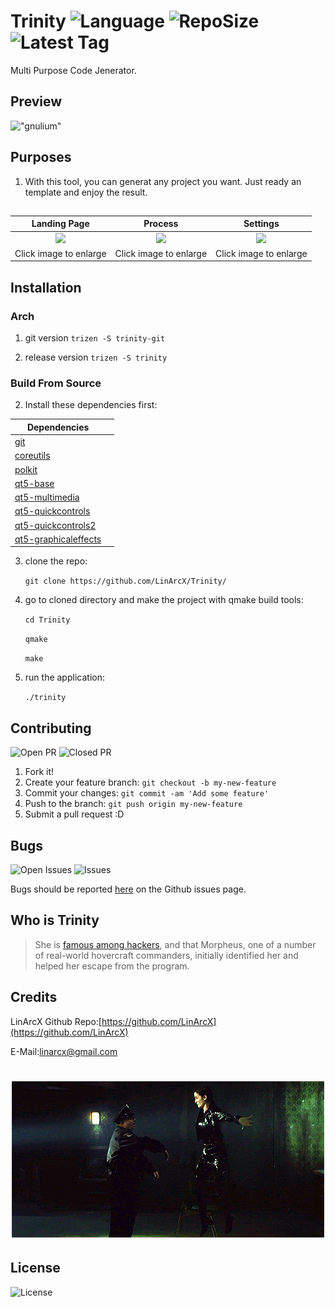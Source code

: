 # Trinity ![Language](https://img.shields.io/github/languages/top/LinArcX/Trinity.svg?style=flat-square) ![RepoSize](https://img.shields.io/github/repo-size/LinArcX/Trinity.svg?style=flat-square) ![Latest Tag](https://img.shields.io/github/tag/LinArcX/Trinity.svg?colorB=green&style=flat-square)
Multi Purpose Code Jenerator.

## Preview
!["gnulium"](shots/2.0.0/init.png "Trinity")

## Purposes
1. With this tool, you can generat any project you want. Just ready an template and enjoy the result.

##
|Landing Page|Process|Settings|
|:-----:|:-----:|:-----:|
|![](./shots/2.0.0/init.png)|![](./shots/2.0.0/process.png)|![](./shots/2.0.0/settings.png)|![](./shots/2.0.0/done.png)|
|Click image to enlarge|Click image to enlarge| Click image to enlarge| Click image to enlarge|

## Installation

### Arch
1. git version
`trizen -S trinity-git`

2. release version
`trizen -S trinity`

### Build From Source
2. Install these dependencies first:

|Dependencies||
|-----|:-----:|
|[git](https://www.archlinux.org/packages/extra/x86_64/git/)|
|[coreutils](https://www.archlinux.org/packages/core/x86_64/coreutils/)|
|[polkit](https://www.archlinux.org/packages/extra/x86_64/polkit/)|
|[qt5-base](https://www.archlinux.org/packages/extra/x86_64/qt5-base/)|
|[qt5-multimedia](https://www.archlinux.org/packages/extra/x86_64/qt5-base/)|
|[qt5-quickcontrols](https://www.archlinux.org/packages/extra/x86_64/qt5-quickcontrols/)|
|[qt5-quickcontrols2](https://www.archlinux.org/packages/extra/x86_64/qt5-quickcontrols2/)|
|[qt5-graphicaleffects](https://www.archlinux.org/packages/extra/x86_64/qt5-graphicaleffects/)

3. clone the repo:

    `git clone https://github.com/LinArcX/Trinity/`

4. go to cloned directory and make the project with qmake build tools:

    `cd Trinity`

    `qmake`

    `make`

5. run the application:

    `./trinity`

## Contributing
![Open PR](https://img.shields.io/github/issues-pr-raw/LinArcX/Trinity.svg?style=flat-square) ![Closed PR](https://img.shields.io/github/issues-pr-closed/LinArcX/Trinity.svg?style=flat-square)
1. Fork it!
2. Create your feature branch: `git checkout -b my-new-feature`
3. Commit your changes: `git commit -am 'Add some feature'`
4. Push to the branch: `git push origin my-new-feature`
5. Submit a pull request :D


## Bugs
![Open Issues](https://img.shields.io/github/issues-raw/LinArcX/Trinity.svg?style=flat-square) ![Issues](https://img.shields.io/github/issues-closed-raw/LinArcX/Trinity.svg?style=flat-square)

Bugs should be reported [here](https://github.com/LinArcX/Trinity/issues) on the Github issues page.

## Who is Trinity
> She is [famous among hackers](https://en.wikipedia.org/wiki/Trinity_(The_Matrix)), and that Morpheus, one of a number of real-world hovercraft commanders, initially identified her and helped her escape from the program.

## Credits
LinArcX
Github Repo:[https://github.com/LinArcX](https://github.com/LinArcX)

E-Mail:linarcx@gmail.com

<h1 align="center">
	<img width="500" src="assets/trinity.gif" alt="Trinity">
	<br>
</h1>

## License
![License](https://img.shields.io/github/license/LinArcX/Trinity.svg?style=flat-square)
